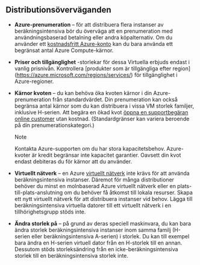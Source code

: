 

## <a name="deployment-considerations"></a>Distributionsöverväganden
* **Azure-prenumeration** – för att distribuera flera instanser av beräkningsintensiva bör du överväga att en prenumeration med användningsbaserad betalning eller andra köpalternativ. Om du använder ett [kostnadsfritt Azure-konto](https://azure.microsoft.com/free/) kan du bara använda ett begränsat antal Azure Compute-kärnor.

* **Priser och tillgänglighet** -storlekar för dessa Virtuella erbjuds endast i vanlig prisnivån. Kontrollera [produkter som är tillgängliga efter region] (https://azure.microsoft.com/regions/services/) för tillgänglighet i Azure-regioner. 
* **Kärnor kvoten** – du kan behöva öka kvoten kärnor i din Azure-prenumeration från standardvärdet. Din prenumeration kan också begränsa antal kärnor som du kan distribuera i vissa VM storlek familjer, inklusive H-serien. Att begära en ökad kvot [öppna en supportbegäran online customer](../articles/azure-supportability/how-to-create-azure-support-request.md) utan kostnad. (Standardgränser kan variera beroende på din prenumerationskategori.)
  
  > [!NOTE]
  > Kontakta Azure-supporten om du har stora kapacitetsbehov. Azure-kvoter är kredit begränsar inte kapacitet garantier. Oavsett din kvot endast debiteras du för kärnor att du använder.
  > 
  > 
* **Virtuellt nätverk** – en Azure [virtuellt nätverk](https://azure.microsoft.com/documentation/services/virtual-network/) inte krävs för att använda beräkningsintensiva instanser. Däremot för många distributioner behöver du minst en molnbaserad Azure virtuellt nätverk eller en plats-till-plats-anslutning om du behöver få åtkomst till lokala resurser. Skapa ett nytt virtuellt nätverk för att distribuera instanser vid behov. Lägga till beräkningsintensiva virtuella datorer till ett virtuellt nätverk i en tillhörighetsgrupp stöds inte.
* **Ändra storlek på** – på grund av deras speciell maskinvara, du kan bara ändra storlek beräkningsintensiva instanser inom samma familj (H-serien eller beräkningsintensiva A-serien) i storlek. Du kan till exempel bara ändra en H-serien virtuell dator från en H-storlek till en annan. Dessutom stöds storleksändring från en icke-beräkningsintensiva storlek till en beräkningsintensiva storlek inte.  
